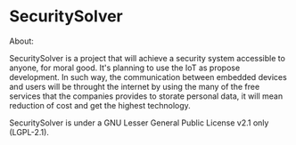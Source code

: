 # SecuritySolver


About:

SecuritySolver is a project that will achieve a security system accessible to anyone, for moral good.
It's planning to use the IoT as propose development. In such way, the communication between embedded devices and users  will be throught the internet  by using the many  of the free services that the companies provides to storate personal data, it will mean reduction of cost and get the highest technology.

SecuritySolver is under a GNU Lesser General Public License v2.1 only (LGPL-2.1).
